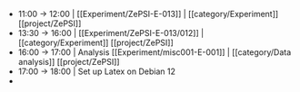 - 11:00 -> 12:00 | [[Experiment/ZePSI-E-013]] | [[category/Experiment]] [[project/ZePSI]]
- 13:30 -> 16:00 | [[Experiment/ZePSI-E-013/012]] | [[category/Experiment]] [[project/ZePSI]]
- 16:00 -> 17:00 | Analysis [[Experiment/misc001-E-001]] | [[category/Data analysis]] [[project/ZePSI]]
- 17:00 -> 18:00 | Set up Latex on Debian 12
-